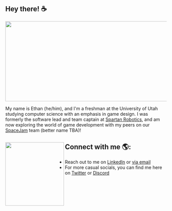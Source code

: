 ## Hey there! ☕

<img src="https://user-images.githubusercontent.com/32210765/154787596-65beed74-49b0-46a4-b9ce-58605f59d39e.gif" width="960" height="250"/>


My name is Ethan (he/him), and I'm a freshman at the University of Utah studying computer science with an emphasis in game design.
I was formerly the software lead and team captain at [Spartan Robotics](https://github.com/Team997Coders), and am now exploring the world of game development with my peers on our [SpaceJam](https://github.com/Space-Jam-Coders) team (better name TBA)!


## Connect with me 🌎: <img align="left" width="183.25" height="197.375" src="https://user-images.githubusercontent.com/32210765/134279123-470c64d4-2253-4cb2-a29d-7c7314db4d0f.png"></a>
- Reach out to me on <a href="https://www.linkedin.com/in/ethan-boggs-6b49381b0/">LinkedIn</a> or <a href="mailto:ethanbeez@gmail.com">via email</a>
- For more casual socials, you can find me here on <a href="https://twitter.com/ethanbeez/">Twitter</a> or <a href="https://discordapp.com/users/209828568442732544/">Discord</a>
<!-- Make a website! -->

